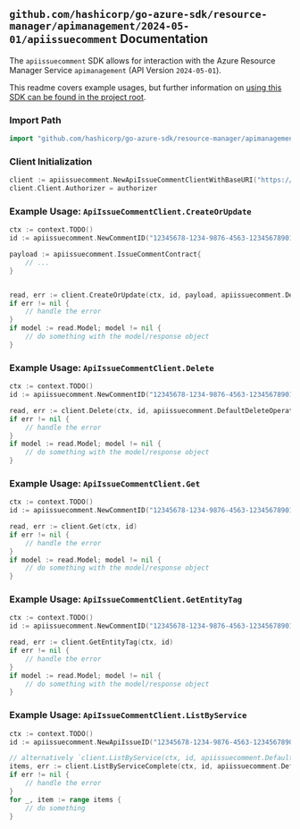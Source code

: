 
## `github.com/hashicorp/go-azure-sdk/resource-manager/apimanagement/2024-05-01/apiissuecomment` Documentation

The `apiissuecomment` SDK allows for interaction with the Azure Resource Manager Service `apimanagement` (API Version `2024-05-01`).

This readme covers example usages, but further information on [using this SDK can be found in the project root](https://github.com/hashicorp/go-azure-sdk/tree/main/docs).

### Import Path

```go
import "github.com/hashicorp/go-azure-sdk/resource-manager/apimanagement/2024-05-01/apiissuecomment"
```


### Client Initialization

```go
client := apiissuecomment.NewApiIssueCommentClientWithBaseURI("https://management.azure.com")
client.Client.Authorizer = authorizer
```


### Example Usage: `ApiIssueCommentClient.CreateOrUpdate`

```go
ctx := context.TODO()
id := apiissuecomment.NewCommentID("12345678-1234-9876-4563-123456789012", "example-resource-group", "serviceValue", "apiIdValue", "issueIdValue", "commentIdValue")

payload := apiissuecomment.IssueCommentContract{
	// ...
}


read, err := client.CreateOrUpdate(ctx, id, payload, apiissuecomment.DefaultCreateOrUpdateOperationOptions())
if err != nil {
	// handle the error
}
if model := read.Model; model != nil {
	// do something with the model/response object
}
```


### Example Usage: `ApiIssueCommentClient.Delete`

```go
ctx := context.TODO()
id := apiissuecomment.NewCommentID("12345678-1234-9876-4563-123456789012", "example-resource-group", "serviceValue", "apiIdValue", "issueIdValue", "commentIdValue")

read, err := client.Delete(ctx, id, apiissuecomment.DefaultDeleteOperationOptions())
if err != nil {
	// handle the error
}
if model := read.Model; model != nil {
	// do something with the model/response object
}
```


### Example Usage: `ApiIssueCommentClient.Get`

```go
ctx := context.TODO()
id := apiissuecomment.NewCommentID("12345678-1234-9876-4563-123456789012", "example-resource-group", "serviceValue", "apiIdValue", "issueIdValue", "commentIdValue")

read, err := client.Get(ctx, id)
if err != nil {
	// handle the error
}
if model := read.Model; model != nil {
	// do something with the model/response object
}
```


### Example Usage: `ApiIssueCommentClient.GetEntityTag`

```go
ctx := context.TODO()
id := apiissuecomment.NewCommentID("12345678-1234-9876-4563-123456789012", "example-resource-group", "serviceValue", "apiIdValue", "issueIdValue", "commentIdValue")

read, err := client.GetEntityTag(ctx, id)
if err != nil {
	// handle the error
}
if model := read.Model; model != nil {
	// do something with the model/response object
}
```


### Example Usage: `ApiIssueCommentClient.ListByService`

```go
ctx := context.TODO()
id := apiissuecomment.NewApiIssueID("12345678-1234-9876-4563-123456789012", "example-resource-group", "serviceValue", "apiIdValue", "issueIdValue")

// alternatively `client.ListByService(ctx, id, apiissuecomment.DefaultListByServiceOperationOptions())` can be used to do batched pagination
items, err := client.ListByServiceComplete(ctx, id, apiissuecomment.DefaultListByServiceOperationOptions())
if err != nil {
	// handle the error
}
for _, item := range items {
	// do something
}
```
